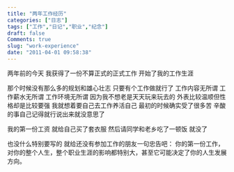 ```yaml
---
title: "两年工作经历"
categories: ["日志"]
tags: ["工作","日记","职业","纪念"]
draft: false
Comments: true
slug: "work-experience"
date: "2011-04-01 09:58:38"
---
```


两年前的今天
我获得了一份不算正式的正式工作
开始了我的工作生涯

那个时候没有那么多的规划和雄心壮志
只要有个工作做就行了
工作内容无所谓
工作薪水无所谓
工作环境无所谓
因为我不想老是天天玩来玩去的
外表比较温顺但性格却是比较要强
我就想着要自己去工作养活自己
最初的时候确实受了很多苦
辛酸的事自己记得就行说出来就没意思了

我的第一份工资
就给自己买了套衣服
然后请同学和老乡吃了一顿饭
就没了

也没什么特别要写的
就给还没有参加工作的朋友一句忠告吧：
你的第一份工作，对你的整个人生，整个职业生涯的影响都特别大，甚至它可能决定了你的人生发展方向。


